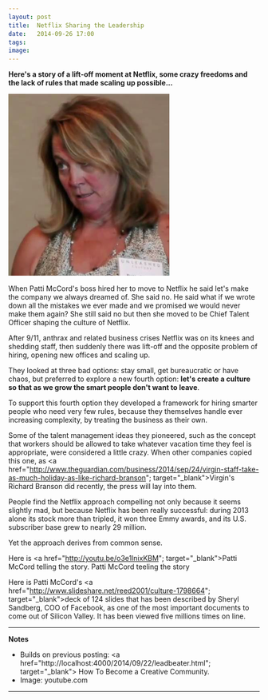 ```yaml
---
layout: post
title:  Netflix Sharing the Leadership 
date:   2014-09-26 17:00
tags: 
image:
---
```


**Here's a story of a lift-off moment at Netflix, some crazy freedoms and the lack of rules that made scaling up possible...**

![](/libb/images/patti-mccord.png)

When Patti McCord's boss hired her to move to Netflix he said let's make the company we always dreamed of. She said no. He said what if we wrote down all the mistakes we ever made and we promised we would never make them again? She still said no but then she moved to be Chief Talent Officer shaping the culture of Netflix. 

After 9/11, anthrax and related business crises Netflix was on its knees and shedding staff, then suddenly there was lift-off and the opposite problem of hiring, opening new offices and scaling up. 

They looked at three bad options: stay small, get bureaucratic or have chaos, but preferred to explore a new fourth option: <b>let's create a culture so that as we grow the smart people don't want to leave</b>. 

To support this fourth option they developed a framework for hiring smarter people who need very few rules, because they themselves handle ever increasing complexity, by treating the business as their own.

Some of the talent management ideas they pioneered, such as the concept that workers should be allowed to take whatever vacation time they feel is appropriate, were considered a little crazy. When other companies copied this one, as <a href="http://www.theguardian.com/business/2014/sep/24/virgin-staff-take-as-much-holiday-as-like-richard-branson"; target="_blank">Virgin's Richard Branson did recently</a>, the press will lay into them. 

People find the Netflix approach compelling not only because it seems slightly mad, but because Netflix has been really successful: during 2013 alone its stock more than tripled, it won three Emmy awards, and its U.S. subscriber base grew to nearly 29 million. 

Yet the approach derives from common sense. 

Here is <a href="http://youtu.be/o3e1lnixKBM"; target="_blank">Patti McCord telling the story. </a>Patti McCord teeling the story

Here is Patti McCord's <a href="http://www.slideshare.net/reed2001/culture-1798664"; target="_blank">deck of 124 slides</a> that has been described by Sheryl Sandberg, COO of Facebook, as one of the most important documents to come out of Silicon Valley. It has been viewed five millions times on line.

__________________
<b>Notes</b>

* Builds on previous posting: <a href="http://localhost:4000/2014/09/22/leadbeater.html"; target="_blank"> How To Become a Creative Community</a>.
* Image: youtube.com

__________________







